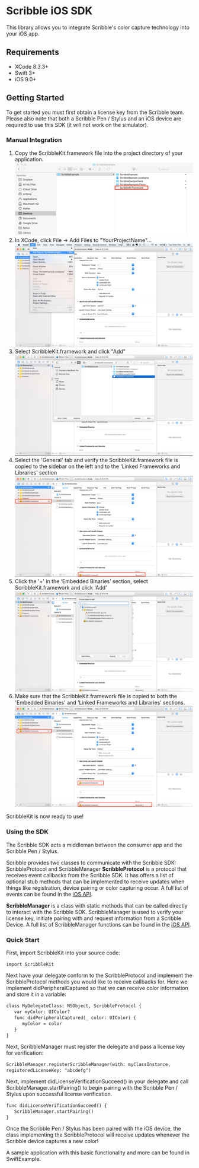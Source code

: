 
# Scribble iOS SDK

This library allows you to integrate Scribble's color capture technology into your iOS app. 

## Requirements

 - XCode 8.3.3+
 - Swift 3+
 - iOS  9.0+

## Getting Started

To get started you must first obtain a license key from the Scribble team. 
Please also note that both a Scribble Pen / Stylus and an iOS device are required to use this SDK (it will not work on the simulator). 

### Manual Integration
1. Copy the ScribbleKit.framework file into the project directory of your application.
![screenshot 1](/Screenshots/add_to_directory.png?raw=true)
2.	In XCode, click File -> Add Files to "YourProjectName"...
![screenshot 2](/Screenshots/add_files.png?raw=true)
3. Select ScribbleKit.framework and click "Add"
![screenshot 3](/Screenshots/select_framework.png?raw=true)
4. Select the 'General' tab and verify the ScribbleKit.framework file is copied to the sidebar on the left and to the ‘Linked Frameworks and Libraries’ section
![screenshot 4](/Screenshots/added_to_project.png?raw=true)
5.	Click the '+' in the ‘Embedded Binaries’ section, select ScribbleKit.framework and click 'Add'
![screenshot 5](/Screenshots/add_to_embedded_binaries.png?raw=true)
6.	Make sure that the ScribbleKit.framework file is copied to both the 'Embedded Binaries' and ‘Linked Frameworks and Libraries’ sections.
![screenshot 6](/Screenshots/final_state.png?raw=true)

ScribbleKit is now ready to use!

### Using the SDK

The Scribble SDK acts a middleman between the consumer app and the Scribble Pen / Stylus.

Scribble provides two classes to communicate with the Scribble SDK: ScribbleProtocol and ScribbleManager
**ScribbleProtocol** is a protocol that receives event callbacks from the Scribble SDK. It has offers a list of optional stub methods that can be implemented to receive updates when things like registration, device pairing or color capturing occur. A full list of events can be found in the [iOS API](#API-iOS).

**ScribbleManager** is a class with static methods that can be called directly to interact with the Scribble SDK. ScribbleManager is used to verify your license key, initiate pairing with and request information from a Scribble Device. A full list of ScribbleManager functions can be found in the [iOS API](#API-iOS).

### Quick Start

First, import ScribbleKit into your source code:

    import ScribbleKit

Next have your delegate conform to the ScribbleProtocol and implement the ScribbleProtocol methods you would like to receive callbacks for. Here we implement didPeripheralCaptured so that we can receive color information and store it in a variable:

    class MyDelegateClass: NSObject, ScribbleProtocol {
       var myColor: UIColor?
       func didPeripheralCaptured(_ color: UIColor) {
          myColor = color
       }
    }

Next, ScribbleManager must register the delegate and pass a license key for verification:

    ScribbleManager.registerScribbleManager(with: myClassInstance, registeredLicenseKey: "abcdefg")
   
Next, implement didLicenseVerificationSucceed() in your delegate and call ScribbleManager.startPairing() to begin pairing with the Scribble Pen / Stylus upon successful license verification.
      
    func didLicenseVerificationSucceed() {
       ScribbleManager.startPairing()
    }

Once the Scribble Pen / Stylus has been paired with the iOS device, the class implementing the ScribbleProtocol will receive updates whenever the Scribble device captures a new color!

A sample application with this basic functionality and more can be found in SwiftExample.
